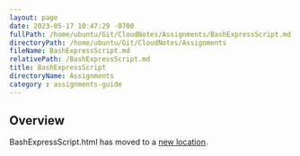 ```yaml
---
layout: page
date: 2023-05-17 10:47:29 -0700
fullPath: /home/ubuntu/Git/CloudNotes/Assignments/BashExpressScript.md
directoryPath: /home/ubuntu/Git/CloudNotes/Assignments
fileName: BashExpressScript.md
relativePath: /BashExpressScript.md
title: BashExpressScript
directoryName: Assignments
category : assignments-guide
---
```


## Overview

BashExpressScript.html has moved to a [new location](/express-guide/BashExpressScript.html).
